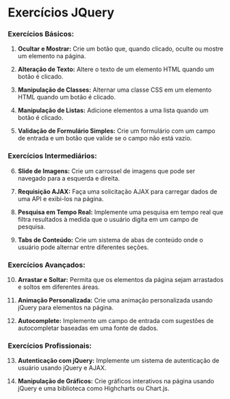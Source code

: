 # Exercícios JQuery

### Exercícios Básicos:

1. **Ocultar e Mostrar:** Crie um botão que, quando clicado, oculte ou mostre um elemento na página.

2. **Alteração de Texto:** Altere o texto de um elemento HTML quando um botão é clicado.

3. **Manipulação de Classes:** Alternar uma classe CSS em um elemento HTML quando um botão é clicado.

4. **Manipulação de Listas:** Adicione elementos a uma lista quando um botão é clicado.

5. **Validação de Formulário Simples:** Crie um formulário com um campo de entrada e um botão que valide se o campo não está vazio.

### Exercícios Intermediários:

6. **Slide de Imagens:** Crie um carrossel de imagens que pode ser navegado para a esquerda e direita.

7. **Requisição AJAX:** Faça uma solicitação AJAX para carregar dados de uma API e exibi-los na página.

8. **Pesquisa em Tempo Real:** Implemente uma pesquisa em tempo real que filtra resultados à medida que o usuário digita em um campo de pesquisa.

9. **Tabs de Conteúdo:** Crie um sistema de abas de conteúdo onde o usuário pode alternar entre diferentes seções.


### Exercícios Avançados:

10. **Arrastar e Soltar:** Permita que os elementos da página sejam arrastados e soltos em diferentes áreas.

11. **Animação Personalizada:** Crie uma animação personalizada usando jQuery para elementos na página.

12. **Autocomplete:** Implemente um campo de entrada com sugestões de autocompletar baseadas em uma fonte de dados.


### Exercícios Profissionais:

13. **Autenticação com jQuery:** Implemente um sistema de autenticação de usuário usando jQuery e AJAX.

14. **Manipulação de Gráficos:** Crie gráficos interativos na página usando jQuery e uma biblioteca como Highcharts ou Chart.js.


